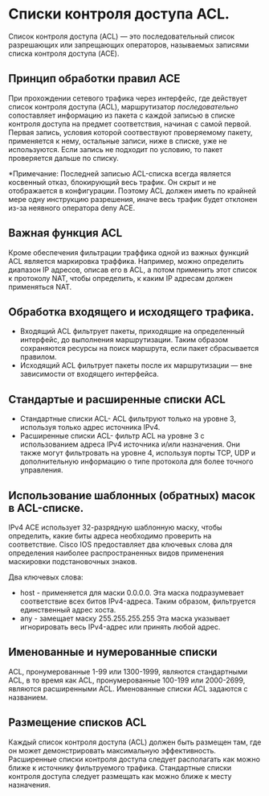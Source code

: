 # Списки контроля доступа ACL.

Список контроля доступа (ACL) — это последовательный список разрешающих или запрещающих операторов, называемых записями списка контроля доступа (ACE).

## Принцип обработки правил ACE

При прохождении сетевого трафика через интерфейс, где действует список контроля доступа (ACL), маршрутизатор *последовательно* сопоставляет информацию из пакета с каждой записью в списке контроля доступа на предмет соответствия, начиная с самой первой. Первая запись, условия которой соотвествуют проверяемому пакету, применяется к нему, остальные записи, ниже в списке, уже не используются. Если запись не подходит по условию, то пакет проверяется дальше по списку.

*Примечание: Последней записью ACL-списка всегда является косвенный отказ, блокирующий весь трафик. Он скрыт и не отображается в конфигурации. Поэтому ACL должен иметь по крайней мере одну инструкцию разрешения, иначе весь трафик будет отклонен из-за неявного оператора deny ACE.

## Важная функция ACL

Кроме обеспечения фильтрации траффика одной из важных функций ACL является маркировка траффика. Например, можно определить диапазон IP адресов, описав его в ACL, а потом применить этот список к протоколу NAT, чтобы определить, к каким IP адресам должен применяться NAT.

## Обработка входящего и исходящего трафика.

- Входящий ACL фильтрует пакеты, приходящие на определенный интерфейс, до выполнения маршрутизации. Таким образом сохраняются ресурсы на поиск маршрута, если пакет сбрасывается правилом.
- Исходящий ACL фильтрует пакеты после их маршрутизации — вне зависимости от входящего интерфейса.

## Стандартые и расширенные списки ACL

- Стандартные списки ACL- ACL фильтруют только на уровне 3, используя только адрес источника IPv4. 
- Расширенные списки ACL- фильтр ACL на уровне 3 с
использованием адреса IPv4 источника и/или назначения. Они также могут фильтровать на уровне 4, используя порты TCP, UDP и дополнительную информацию о типе протокола для более точного управления.

## Использование шаблонных (обратных) масок в ACL-списке.

IPv4 ACE использует 32-разрядную шаблонную маску, чтобы определить, какие биты адреса необходимо проверить на соответствие.
Cisco IOS предоставляет два ключевых слова для определения наиболее распространенных видов применения маскировки подстановочных знаков.

Два ключевых слова:
- host - применяется для маски 0.0.0.0. Эта маска подразумевает соответствие всех битов IPv4-адреса. Таким образом, фильтруется единственный адрес хоста.
- any - замещает маску 255.255.255.255 Эта маска указывает игнорировать весь IPv4-адрес или принять любой адрес.

## Именованные и нумерованные списки

ACL, пронумерованные 1-99 или 1300-1999, являются стандартными ACL, в то время как ACL, пронумерованные 100-199 или 2000-2699, являются расширенными ACL.
Именованные списки ACL задаются с названием.

## Размещение списков ACL

Каждый список контроля доступа (ACL) должен быть размещен там, где он может демонстрировать максимальную эффективность. Расширенные списки контроля доступа следует располагать как можно ближе к источнику фильтруемого трафика.  Стандартные списки контроля доступа следует размещать как можно ближе к месту назначения.
